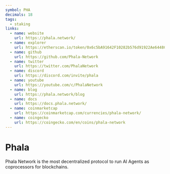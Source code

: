 ```yaml
---
symbol: PHA
decimals: 18
tags:
  - staking
links:
  - name: website
    url: https://phala.network/
  - name: explorer
    url: https://etherscan.io/token/0x6c5bA91642F10282b576d91922Ae6448C9d52f4E
  - name: github
    url: https://github.com/Phala-Network
  - name: twitter
    url: https://twitter.com/PhalaNetwork
  - name: discord
    url: https://discord.com/invite/phala
  - name: youtube
    url: https://youtube.com/c/PhalaNetwork
  - name: blog
    url: https://phala.network/blog
  - name: docs
    url: https://docs.phala.network/
  - name: coinmarketcap
    url: https://coinmarketcap.com/currencies/phala-network/
  - name: coingecko
    url: https://coingecko.com/en/coins/phala-network
---
```


# Phala

Phala Network is the most decentralized protocol to run AI Agents as coprocessors for blockchains.
